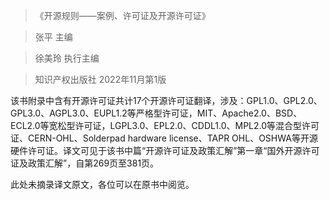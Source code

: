 > 《开源规则——案例、许可证及开源许可证》

> 张平 主编

> 徐美玲 执行主编

> 知识产权出版社 2022年11月第1版


该书附录中含有开源许可证共计17个开源许可证翻译，涉及：GPL1.0、GPL2.0、GPL3.0、AGPL3.0、EUPL1.2等严格型许可证，MIT、Apache2.0、BSD、ECL2.0等宽松型许可证，LGPL3.0、EPL2.0、CDDL1.0、MPL2.0等混合型许可证、CERN-OHL、Solderpad hardware license、TAPR OHL、OSHWA等开源硬件许可证。译文可见于该书中篇“开源许可证及政策汇解”第一章“国外开源许可证及政策汇解”，自第269页至381页。

此处未摘录译文原文，各位可以在原书中阅览。
